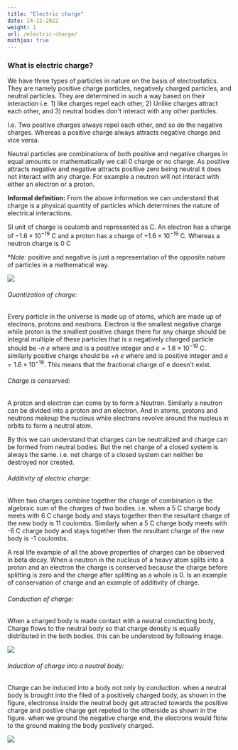 ```yaml
---
title: "Electric charge"
date: 24-12-2022
weight: 1
url: /electric-charge/
mathjax: true
---
```



### What is electric charge?

We have three types of particles in nature on the basis of electrostatics. They are namely positive charge particles, negatively charged particles, and neutral particles. They are determined in such a way based on their interaction i.e. 1) like charges repel each other, 2) Unlike charges attract each other, and 3) neutral bodies don't interact with any other particles.

I.e. Two positive charges always repel each other, and so do the negative charges. Whereas a positive charge always attracts negative charge and vice versa. 

Neutral particles are combinations of both positive and negative charges in equal amounts or mathematically we call 0 charge or no charge. As positive attracts negative and negative attracts positive zero being neutral it does not interact with any charge. For example a neutron will not interact with either an electron or a proton.

**Informal definition:** From the above information we can understand that charge is a physical quantity of particles which determines the nature of electrical interactions.

SI unit of charge is coulomb and represented as C. An electron has a charge of $-1.6 \times 10^{-19}$ C and a proton has a charge of $+1.6 \times 10^{-19}$ C. Whereas a neutron charge is 0 C

**Note:* positive and negative is just a representation of the opposite nature of particles in a mathematical way.

<img src="/docs/images/charges_interactionimage1.jpg">

###### Quantization of charge:

Every particle in the universe is made up of atoms, which are made up of electrons, protons and neutrons. Electron is the smallest negative charge while proton is the smallest positive charge there for any charge should be integral multiple of these particles that is a negatively charged particle should be *-n e* where and is a positive integer and $e = 1.6 \times 10^{-19}$ C. similarly positive charge should be *+n e* where and is positive integer and $e = 1.6 \times 10^{-19}$. This means that the fractional charge of e doesn't exist.

###### Charge is conserved:

A proton and electron can come by to form a Neutron. Similarly a neutron can be divided into a proton and an electron. And in atoms, protons and neutrons makeup the nucleus while electrons revolve around the nucleus in orbits to form a neutral atom.

By this we can understand that charges can be neutralized and charge can be formed from neutral bodies. But the net charge of a closed system is always the same. i.e. net charge of a closed system can neither be destroyed nor created. 

###### Additivity of electric charge:

When two charges combine together the charge of combination is the algebraic sum of the charges of two bodies. 
i.e. when a 5 C charge body meets with 6 C charge body and stays together then the resultant charge of the new body is 11 coulombs. Similarly when a 5 C charge body meets with -6 C charge body and stays together then the resultant charge of the new body is -1 coulombs.

A real life example of all the above properties of charges can be observed in beta decay. When a neutron in the nucleus of a heavy atom splits into a proton and an electron the charge is conserved because the charge before splitting is zero and the charge after splitting as a whole is 0. Is an example of conservation of charge and an example of additivity of charge.

###### Conduction of charge:

When a charged body is made contact with a neutral conducting body, Charge flows to the neutral body so that charge density is equally distributed in the both bodies. this can be understood by following image.


<img src="/docs/images/IMG-20221226-WA0003.jpg">

###### Induction of charge into a neutral body:

Charge can be induced into a body not only by conduction. when a neutral body is brought into the filed of a positively charged body, as shown in the figure, electronss inside the neutral body get attracted towards the positive charge and postive charge get repeled to the otherside as shown in the figure. when we ground the negative charge end, the electrons would floiw to the ground making the body postively charged.

<img src="/docs/images/IMG-20221226-WA0002.jpg">
